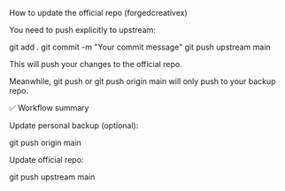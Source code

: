 How to update the official repo (forgedcreativex)

You need to push explicitly to upstream:

git add .
git commit -m "Your commit message"
git push upstream main


This will push your changes to the official repo.

Meanwhile, git push or git push origin main will only push to your backup repo.

✅ Workflow summary

Update personal backup (optional):

git push origin main


Update official repo:

git push upstream main
